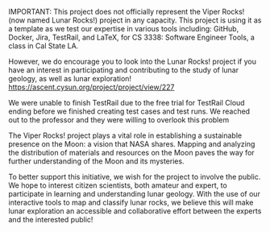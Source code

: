 IMPORTANT: This project does not officially represent the Viper Rocks! (now named Lunar Rocks!) project in any capacity. This project is using it as a template as we test our expertise in various tools including: GitHub, Docker, Jira, TestRail, and LaTeX, for CS 3338: Software Engineer Tools, a class in Cal State LA.

However, we do encourage you to look into the Lunar Rocks! project if you have an interest in participating and contributing to the study of lunar geology, as well as lunar exploration!
https://ascent.cysun.org/project/project/view/227

We were unable to finish TestRail due to the free trial for TestRail Cloud ending before we finished creating test cases and test runs. We reached out to the professor and they were willing to overlook this problem



The Viper Rocks! project plays a vital role in establishing a sustainable presence on the Moon: a vision that NASA shares. Mapping and analyzing the distribution of materials and resources on the Moon paves the way for further understanding of the Moon and its mysteries.

To better support this initiative, we wish for the project to involve the public. We hope to interest citizen scientists, both amateur and expert, to participate in learning and understanding lunar geology. With the use of our interactive tools to map and classify lunar rocks, we believe this will make lunar exploration an accessible and collaborative effort between the experts and the interested public!
